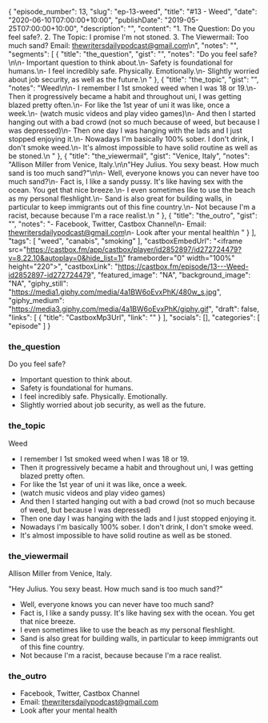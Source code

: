 {
	"episode_number": 13,
	"slug": "ep-13-weed",
	"title": "#13 - Weed",
	"date": "2020-06-10T07:00:00+10:00",
	"publishDate": "2019-05-25T07:00:00+10:00",
	"description": "",
	"content": "1. The Question: Do you feel safe?. 2. The Topic: I promise I'm not stoned. 3. The Viewermail: Too much sand? Email: thewritersdailypodcast@gmail.com\n",
	"notes": "",
	"segments": [
		{
			"title": "the_question",
			"gist": "",
			"notes": "Do you feel safe?\n\n- Important question to think about.\n- Safety is foundational for humans.\n- I feel incredibly safe. Physically. Emotionally.\n- Slightly worried about job security, as well as the future.\n      "
		},
		{
			"title": "the_topic",
			"gist": "",
			"notes": "Weed\n\n- I remember I 1st smoked weed when I was 18 or 19.\n- Then it progressively became a habit and throughout uni, I was getting blazed pretty often.\n- For like the 1st year of uni it was like, once a week.\n- (watch music videos and play video games)\n- And then I started hanging out with a bad crowd (not so much because of weed, but because I was depressed)\n- Then one day I was hanging with the lads and I just stopped enjoying it.\n- Nowadays I'm basically 100% sober. I don't drink, I don't smoke weed.\n- It's almost impossible to have solid routine as well as be stoned.\n      "
		},
		{
			"title": "the_viewermail",
			"gist": "Venice, Italy",
			"notes": "Allison Miller from Venice, Italy.\n\n\"Hey Julius. You sexy beast. How much sand is too much sand?\"\n\n- Well, everyone knows you can never have too much sand?\n- Fact is, I like a sandy pussy. It's like having sex with the ocean. You get that nice breeze.\n- I even sometimes like to use the beach as my personal fleshlight.\n- Sand is also great for building walls, in particular to keep immigrants out of this fine country.\n- Not because I'm a racist, because because I'm a race realist.\n      "
		},
		{
			"title": "the_outro",
			"gist": "",
			"notes": "- Facebook, Twitter, Castbox Channel\n- Email: thewritersdailypodcast@gmail.com\n- Look after your mental health\n      "
		}
	],
	"tags": [
		"weed",
		"canabis",
		"smoking"
	],
	"castboxEmbedUrl": "<iframe src=\"https://castbox.fm/app/castbox/player/id2852897/id272724479?v=8.22.10&autoplay=0&hide_list=1\" frameborder=\"0\" width=\"100%\" height=\"220\"></iframe>",
	"castboxLink": "https://castbox.fm/episode/13---Weed-id2852897-id272724479",
	"featured_image": "NA",
	"background_image": "NA",
	"giphy_still": "https://media1.giphy.com/media/4a1BW6oEvxPhK/480w_s.jpg",
	"giphy_medium": "https://media3.giphy.com/media/4a1BW6oEvxPhK/giphy.gif",
	"draft": false,
	"links": [
		{
			"title": "CastboxMp3Url",
			"link": ""
		}
	],
	"socials": [],
	"categories": [
		"episode"
	]
}

### the_question

Do you feel safe?

- Important question to think about.
- Safety is foundational for humans.
- I feel incredibly safe. Physically. Emotionally.
- Slightly worried about job security, as well as the future.
      
### the_topic

Weed

- I remember I 1st smoked weed when I was 18 or 19.
- Then it progressively became a habit and throughout uni, I was getting blazed pretty often.
- For like the 1st year of uni it was like, once a week.
- (watch music videos and play video games)
- And then I started hanging out with a bad crowd (not so much because of weed, but because I was depressed)
- Then one day I was hanging with the lads and I just stopped enjoying it.
- Nowadays I'm basically 100% sober. I don't drink, I don't smoke weed.
- It's almost impossible to have solid routine as well as be stoned.
      
### the_viewermail

Allison Miller from Venice, Italy.

"Hey Julius. You sexy beast. How much sand is too much sand?"

- Well, everyone knows you can never have too much sand?
- Fact is, I like a sandy pussy. It's like having sex with the ocean. You get that nice breeze.
- I even sometimes like to use the beach as my personal fleshlight.
- Sand is also great for building walls, in particular to keep immigrants out of this fine country.
- Not because I'm a racist, because because I'm a race realist.
      
### the_outro

- Facebook, Twitter, Castbox Channel
- Email: thewritersdailypodcast@gmail.com
- Look after your mental health
      
